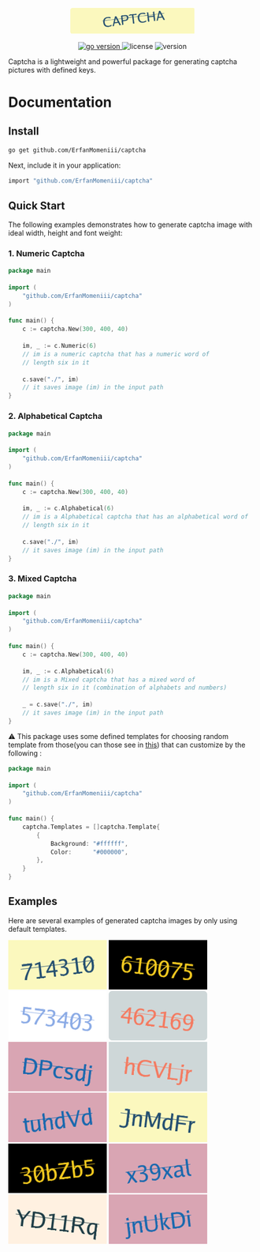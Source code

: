 <p align="center">
<img src="./assets/photo/logo.png" width=50% height=50%>
</p>
<p align="center">
<a href="https://pkg.go.dev/github.com/mehditeymorian/koi/v3?tab=doc"target="_blank">
    <img src="https://img.shields.io/badge/Go-1.19+-00ADD8?style=for-the-badge&logo=go" alt="go version" />
</a>

<img src="https://img.shields.io/badge/license-MIT-magenta?style=for-the-badge&logo=none" alt="license" />
<img src="https://img.shields.io/badge/Version-1.0.0-red?style=for-the-badge&logo=none" alt="version" />
</p>

Captcha is a lightweight and powerful package for generating captcha pictures with defined keys.

# Documentation

## Install

```bash
go get github.com/ErfanMomeniii/captcha
```   

Next, include it in your application:

```bash
import "github.com/ErfanMomeniii/captcha"
``` 

## Quick Start

The following examples demonstrates how to generate captcha image with ideal width, height and font weight:

### 1. Numeric Captcha

```go
package main

import (
	"github.com/ErfanMomeniii/captcha"
)

func main() {
	c := captcha.New(300, 400, 40)

	im, _ := c.Numeric(6)
	// im is a numeric captcha that has a numeric word of 
	// length six in it

	c.save("./", im)
	// it saves image (im) in the input path
}

```

### 2. Alphabetical Captcha

```go
package main

import (
	"github.com/ErfanMomeniii/captcha"
)

func main() {
	c := captcha.New(300, 400, 40)

	im, _ := c.Alphabetical(6)
	// im is a Alphabetical captcha that has an alphabetical word of 
	// length six in it

	c.save("./", im)
	// it saves image (im) in the input path
}

```

### 3. Mixed Captcha

```go
package main

import (
	"github.com/ErfanMomeniii/captcha"
)

func main() {
	c := captcha.New(300, 400, 40)

	im, _ := c.Alphabetical(6)
	// im is a Mixed captcha that has a mixed word of 
	// length six in it (combination of alphabets and numbers)

	_ = c.save("./", im)
	// it saves image (im) in the input path
}

```

:warning: This package uses some defined templates for choosing random template from those(you can those see in [this](./template.go)) that can customize by the
following :

```go
package main

import (
	"github.com/ErfanMomeniii/captcha"
)

func main() {
	captcha.Templates = []captcha.Template{
		{
			Background: "#ffffff",
			Color:      "#000000",
		},
	}
}

```

## Examples

Here are several examples of generated captcha images by only using default templates.

[<img src="./assets/photo/example1.png">](assets/photo/example1.png)
[<img src="./assets/photo/example2.png">](assets/photo/example2.png)
[<img src="./assets/photo/example3.png">](assets/photo/example3.png)
[<img src="./assets/photo/example4.png">](assets/photo/example4.png)
[<img src="./assets/photo/example5.png">](assets/photo/example5.png)
[<img src="./assets/photo/example6.png">](assets/photo/example6.png)
[<img src="./assets/photo/example7.png">](assets/photo/example7.png)
[<img src="./assets/photo/example8.png">](assets/photo/example8.png)
[<img src="./assets/photo/example9.png">](assets/photo/example9.png)
[<img src="./assets/photo/example10.png">](assets/photo/example10.png)
[<img src="./assets/photo/example11.png">](assets/photo/example11.png)
[<img src="./assets/photo/example12.png">](assets/photo/example12.png)
